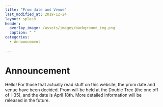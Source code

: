 ```yaml
---
title: "Prom date and Venue"
last_modified_at: 2019-12-24
layout: splash
header:
  overlay_image: /assets/images/background_img.png
  caption: " "
categories:
  - Announcement
 
---
```

# Announcement
Hello! For those that actually read stuff on this website, the prom date and venue have been decided.
Prom will be held at the Double Tree (the one off of I-35), and the date is April 18th. More detailed information will be released in the future.
